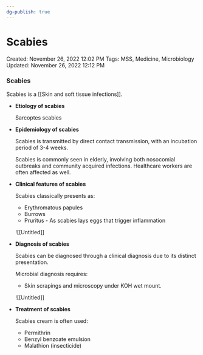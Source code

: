 ```yaml
---
dg-publish: true
---
```


# Scabies

Created: November 26, 2022 12:02 PM
Tags: MSS, Medicine, Microbiology
Updated: November 26, 2022 12:12 PM

### Scabies

Scabies is a [[Skin and soft tissue infections]].

- **************************************Etiology of scabies**************************************
    
    Sarcoptes scabies
    
- **********************************************Epidemiology of scabies**********************************************
    
    Scabies is transmitted by direct contact transmission, with an incubation period of 3-4 weeks.
    
    Scabies is commonly seen in elderly, involving both nosocomial outbreaks and community acquired infections. Healthcare workers are often affected as well.
    
- ********Clinical features of scabies********
    
    Scabies classically presents as:
    
    - Erythromatous papules
    - Burrows
    - Pruritus - As scabies lays eggs that trigger inflammation
    
    ![[Untitled]]
    
- ****************************************Diagnosis of scabies****************************************
    
    Scabies can be diagnosed through a clinical diagnosis due to its distinct presentation.
    
    Microbial diagnosis requires:
    
    - Skin scrapings and microscopy under KOH wet mount.
    
    ![[Untitled]]
    
- ************************************Treatment of scabies************************************
    
    Scabies cream is often used:
    
    - Permithrin
    - Benzyl benzoate emulsion
    - Malathion (insecticide)